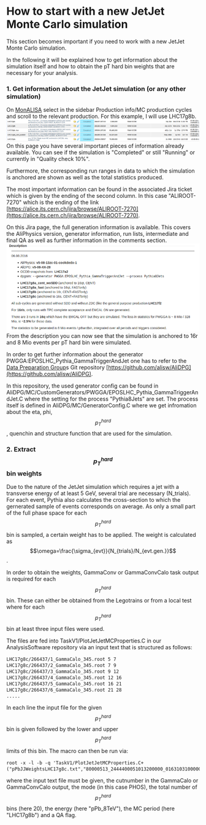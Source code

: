 # How to start with a new JetJet Monte Carlo simulation

This section becomes important if you need to work with a new JetJet Monte Carlo simulation.

In the following it will be explained how to get information about the simulation itself and how to obtain the pT hard bin weights that are necessary for your analysis.

### 1. Get information about the JetJet simulation \(or any other simulation\)

On [MonALISA](https://alimonitor.cern.ch/trains/)  select in the sidebar Production info/MC production cycles and scroll to the relevant production. For this example, I will use LHC17g8b.![](/assets/mcoverview.png)On this page you have several important pieces of information already available. You can see if the simulation is "Completed" or still "Running" or currently in "Quality check 10%".

Furthermore, the corresponding run ranges in data to which the simulation is anchored are shown as well as the total statistics produced.

The most important information can be found in the associated Jira ticket which is given by the ending of the second column. In this case "ALIROOT-7270" which is the ending of the link [https://alice.its.cern.ch/jira/browse/ALIROOT-7270](https://alice.its.cern.ch/jira/browse/ALIROOT-7270).

On this Jira page, the full generation information is available. This covers the AliPhysics version, generator information, run lists, intermediate and final QA as well as further information in the comments section.![](/assets/JiraInfo.png)From the description you can now see that the simulation is anchored to 16r and 8 Mio events per pT hard bin were simulated.

In order to get further information about the generator PWGGA:EPOSLHC\_Pythia\_GammaTriggerAndJet one has to refer to the [Data Preparation Group](https://twiki.cern.ch/twiki/bin/viewauth/ALICE/AliceDPG)s Git repository [https://github.com/alisw/AliDPG](https://github.com/alisw/AliDPG).

In this repository, the used generator config can be found in AliDPG/MC/CustomGenerators/PWGGA/EPOSLHC\_Pythia\_GammaTriggerAndJet.C where the setting for the process "Pythia8Jets" are set. The process itself is defined in AliDPG/MC/GeneratorConfig.C where we get infromation about the eta, phi, $$p_{T}^{hard}$$, quenchin and structure function that are used for the simulation.

### 2. Extract $$p_{T}^{hard}$$ bin weights

Due to the nature of the JetJet simulation which requires a jet with a transverse energy of at least 5 GeV, several trial are necessary \(N\_trials\). For each event, Pythia also calculates the cross-section to which the gernerated sample of events corresponds on average. As only a small part of the full phase space for each $$p_{T}^{hard}$$ bin is sampled, a certain weight has to be applied. The weight is calculated as $$\omega=\frac{\sigma_{evt}}{N_{trials}/N_{evt.gen.}}$$.

In order to obtain the weights, GammaConv or GammaConvCalo task output is required for each $$p_{T}^{hard}$$ bin. These can either be obtained from the Legotrains or from a local test where for each $$p_{T}^{hard}$$bin at least three input files were used.

The files are fed into TaskV1/PlotJetJetMCProperties.C in our AnalysisSoftware repository via an input text that is structured as follows:

```
LHC17g8c/266437/1_GammaCalo_345.root 5 7
LHC17g8c/266437/2_GammaCalo_345.root 7 9
LHC17g8c/266437/3_GammaCalo_345.root 9 12
LHC17g8c/266437/4_GammaCalo_345.root 12 16
LHC17g8c/266437/5_GammaCalo_345.root 16 21
LHC17g8c/266437/6_GammaCalo_345.root 21 28
.....
```

In each line the input file for the given $$p_{T}^{hard}$$bin is given followed by the lower and upper $$p_{T}^{hard}$$ limits of this bin. The macro can then be run via:

```
root -x -l -b -q 'TaskV1/PlotJetJetMCProperties.C+("pPbJJWeightsLHC17g8c.txt","80000513_2444400051013200000_0163103100000010",5,20,"pdf","pPb_8TeV","LHC17g8b",kFALSE)'
```

where the input text file must be given, the cutnumber in the GammaCalo or GammaConvCalo output, the mode \(in this case PHOS\), the total number of $$p_{T}^{hard}$$ bins \(here 20\), the energy \(here "pPb\_8TeV"\), the MC period \(here "LHC17g8b"\) and a QA flag.

